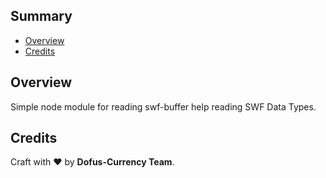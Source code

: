 ## <a name='TOC'>Summary</a>

- [Overview](#overview)
- [Credits](#credits)

## <a name='overview'>Overview</a>

Simple node module for reading swf-buffer help reading SWF Data Types.

## <a name='credits'>Credits</a>

Craft with :heart: by **Dofus-Currency Team**.
